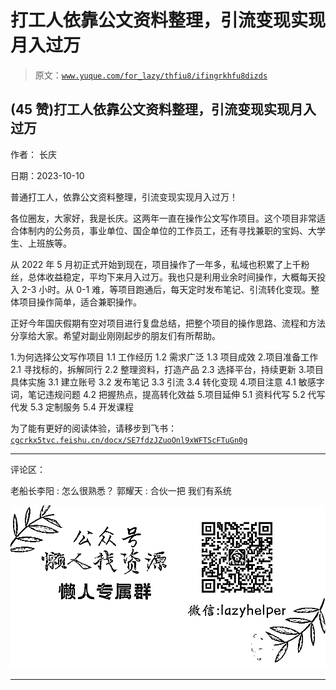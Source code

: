 # 打工人依靠公文资料整理，引流变现实现月入过万

> 原文：[`www.yuque.com/for_lazy/thfiu8/ifingrkhfu8dizds`](https://www.yuque.com/for_lazy/thfiu8/ifingrkhfu8dizds)

## (45 赞)打工人依靠公文资料整理，引流变现实现月入过万

作者： 长庆

日期：2023-10-10

普通打工人，依靠公文资料整理，引流变现实现月入过万！

各位圈友，大家好，我是长庆。这两年一直在操作公文写作项目。这个项目非常适合体制内的公务员，事业单位、国企单位的工作员工，还有寻找兼职的宝妈、大学生、上班族等。

从 2022 年 5 月初正式开始到现在，项目操作了一年多，私域也积累了上千粉丝，总体收益稳定，平均下来月入过万。我也只是利用业余时间操作，大概每天投入 2-3 小时。从 0-1 难，等项目跑通后，每天定时发布笔记、引流转化变现。整体项目操作简单，适合兼职操作。

正好今年国庆假期有空对项目进行复盘总结，把整个项目的操作思路、流程和方法分享给大家。希望对副业刚刚起步的朋友们有所帮助。

1.为何选择公文写作项目
1.1 工作经历
1.2 需求广泛
1.3 项目成效
2.项目准备工作
2.1 寻找标的，拆解同行
2.2 整理资料，打造产品
2.3 选择平台，持续更新
3.项目具体实施
3.1 建立账号
3.2 发布笔记
3.3 引流
3.4 转化变现
4.项目注意
4.1 敏感字词，笔记违规问题
4.2 把握热点，提高转化效益
5.项目延伸
5.1 资料代写
5.2 代写代发
5.3 定制服务
5.4 开发课程

为了能有更好的阅读体验，请移步到飞书：‌
[`cgcrkx5tvc.feishu.cn/docx/SE7fdzJZuoOnl9xWFTScFTuGn0g`](https://cgcrkx5tvc.feishu.cn/docx/SE7fdzJZuoOnl9xWFTScFTuGn0g)

* * *

评论区：

老船长李阳 : 怎么很熟悉？
郭耀天 : 合伙一把 我们有系统

![](img/1c37d505930596d12a88ab23e11aa07a.png)

* * *